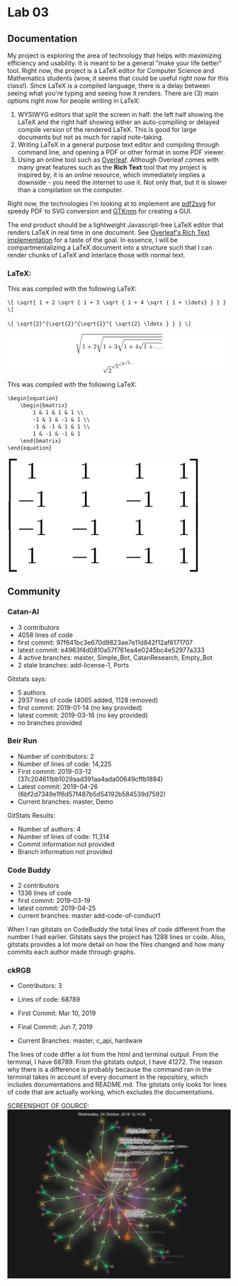 # Lab 03

## Documentation

My project is exploring the area of technology that helps with maximizing efficiency and usability. It is meant to be a general "make your life better" tool. Right now, the project is a LaTeX editor for Computer Science and Mathematics students (wow, it seems that could be useful right now for this class!). Since LaTeX is a compiled language, there is a delay between seeing what you're typing and seeing how it renders. There are (3) main options right now for people writing in LaTeX:
1. WYSIWYG editors that split the screen in half: the left half showing the LaTeX and the right half showing either an auto-compiling or delayed compile version of the rendered LaTeX. This is good for large documents but not as much for rapid note-taking.
2. Writing LaTeX in a general purpose text editor and compiling through command line, and opening a PDF or other format in some PDF viewer.
3. Using an online tool such as [Overleaf](https://www.overleaf.com). Although Overleaf comes with many great features such as the **Rich Text** tool that my project is inspired by, it is an _online_ resource, which immediately implies a downside - you need the internet to use it. Not only that, but it is slower than a compilation on the computer.

Right now, the technologies I'm looking at to implement are [pdf2svg](https://github.com/dawbarton/pdf2svg) for speedy PDF to SVG conversion and [GTKmm](https://www.gtkmm.org/en/) for creating a GUI.

The end product should be a lightweight Javascript-free LaTeX editor that renders LaTeX in real time in one document. See [Overleaf's Rich Text implementation](https://www.overleaf.com/blog/81-having-a-hard-time-convincing-your-coauthors-to-learn-latex-with-our-rich-text-mode-you-no-longer-need-to-dot-dot-dot) for a taste of the goal. In essence, I will be compartmentalizing a LaTeX document into a structure such that I can render chunks of LaTeX and interlace those with normal text.

### LaTeX:

This was compiled with the following LaTeX:
```
\[ \sqrt{ 1 + 2 \sqrt { 1 + 3 \sqrt { 1 + 4 \sqrt { 1 + \ldots} } } }  \]     
                                                                                
\[ \sqrt{2}^{\sqrt{2}^{\sqrt{2}^{ \sqrt{2} \ldots } } } \] 
```

![tex1](images/tex.png)

This was compiled with the following LaTeX:
```
\begin{equation}                                                              
	\begin{bmatrix}                                                             
		1 & 1 & 1 & 1 \\                                                          
		-1 & 1 & -1 & 1 \\                                                        
		-1 & -1 & 1 & 1 \\                                                        
		1 & -1 & -1 & 1                                                           
	\end{bmatrix}                                                               
\end{equation} 
```

![tex2](images/tex2.png)

## Community

### Catan-AI
- 3 contributors
- 4058 lines of code
- first commit: 97f641bc3e670d9823ae7e11d842f12af6171707
- latest commit: e4963f4d0810a57f761ea4e0245bc4e52977a333
- 4 active branches: master, Simple_Bot, CatanResearch, Empty_Bot
- 2 stale branches: add-license-1, Ports

Gitstats says:
- 5 authors
- 2937 lines of code (4065 added, 1128 removed)
- first commit: 2019-01-14 (no key provided)
- latest commit: 2019-03-16 (no key provided)
- no branches provided

### Beir Run
- Number of contributors: 2
- Number of lines of code: 14,225
- First commit: 2019-03-12 (37c204611bb1029aad391aa4ada00649cffb1884)
- Latest commit: 2019-04-26 (6bf2d7349e1f6d57f487b5d54192b584539d7592)
- Current branches: master, Demo

GitStats Results:

- Number of authors: 4
- Number of lines of code: 11,314
- Commit information not provided
- Branch information not provided

### Code Buddy
- 2 contributors
- 1336 lines of code
- first commit: 2019-03-19
- latest commit: 2019-04-25
- current branches: master add-code-of-conduct1

When I ran gitstats on CodeBuddy the total lines of code different from the number I had earlier. Gitstats says the project has 1288 lines or code. Also, gitstats provides a lot more detail on how the files changed and how many commits each author made through graphs.

### ckRGB
- Contributors: 3

- Lines of code: 68789

- First Commit: Mar 10, 2019

- Final Commit: Jun 7, 2019

- Current Branches: master, c_api, hardware

The lines of code differ a lot from the html and terminal output. From the terminal, I have 68789. From the gitstats output, I have 41272. The reason why there is a difference is probably because the command ran in the terminal takes in account of every document in the repository, which includes documentations and README.md. The gitstats only looks for lines of code that are actually working, which excludes the documentations.



SCREENSHOT OF GOURCE: ![screenshot](images/screenshot.png) 

